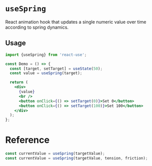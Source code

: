 # `useSpring`

React animation hook that updates a single numeric value over time according
to spring dynamics.


## Usage

```jsx
import {useSpring} from 'react-use';

const Demo = () => {
  const [target, setTarget] = useState(50);
  const value = useSpring(target);

  return (
    <div>
      {value}
      <br />
      <button onClick={() => setTarget(0)}>Set 0</button>
      <button onClick={() => setTarget(100)}>Set 100</button>
    </div>
  );
};
```


# Reference


```js
const currentValue = useSpring(targetValue);
const currentValue = useSpring(targetValue, tension, friction);
```
